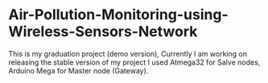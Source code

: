 # Air-Pollution-Monitoring-using-Wireless-Sensors-Network
This is my graduation project (demo version), Currently I am working on releasing the stable version of my project
I used Atmega32 for Salve nodes, Arduino Mega for Master node (Gateway).
